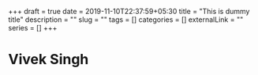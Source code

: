 +++ 
draft = true
date = 2019-11-10T22:37:59+05:30
title = "This is dummy title"
description = ""
slug = "" 
tags = []
categories = []
externalLink = ""
series = []
+++

# Vivek Singh
